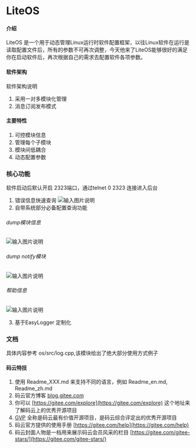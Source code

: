 # LiteOS

#### 介绍
LiteOS 是一个用于动态管理Linux运行时软件配置框架，以往Linux软件在运行是读取配置文件后，所有的参数不可再次调整，今天他来了LiteOS能够很好的满足你在启动软件后，再次根据自己的需求去配置软件各项参数。

#### 软件架构
软件架构说明
1.  采用一对多模块化管理
2.  消息订阅发布模式
####  主要特性

1.  可控模块信息
2.  管理每个子模块
3.  模块间低耦合
4.  动态配置参数
### 核心功能
软件启动后默认开启 2323端口，通过telnet 0 2323 连接进入后台
1.  错误信息快速查询
![输入图片说明](https://images.gitee.com/uploads/images/2020/0609/223600_b6729f7a_1287788.png "屏幕截图.png")
2.  自带系统部分必备配置查询功能
###### dump模块信息
![输入图片说明](https://images.gitee.com/uploads/images/2020/0609/223130_af398cf4_1287788.png "屏幕截图.png")
###### dump notify模块
![输入图片说明](https://images.gitee.com/uploads/images/2020/0609/224059_c665d041_1287788.png "屏幕截图.png")
###### 帮助信息
![输入图片说明](https://images.gitee.com/uploads/images/2020/0609/223159_94223a9b_1287788.png "屏幕截图.png")

3.  基于EasyLogger 定制化

###  文档
具体内容参考 os/src/log.cpp,该模块给出了绝大部分使用方式例子


#### 码云特技

1.  使用 Readme\_XXX.md 来支持不同的语言，例如 Readme\_en.md, Readme\_zh.md
2.  码云官方博客 [blog.gitee.com](https://blog.gitee.com)
3.  你可以 [https://gitee.com/explore](https://gitee.com/explore) 这个地址来了解码云上的优秀开源项目
4.  [GVP](https://gitee.com/gvp) 全称是码云最有价值开源项目，是码云综合评定出的优秀开源项目
5.  码云官方提供的使用手册 [https://gitee.com/help](https://gitee.com/help)
6.  码云封面人物是一档用来展示码云会员风采的栏目 [https://gitee.com/gitee-stars/](https://gitee.com/gitee-stars/)
